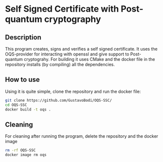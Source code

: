 # Self Signed Certificate with Post-quantum cryptography
## Description
This program creates, signs and verifies a self signed certificate. It uses the
OQS-provider for interacting with openssl and give support to Post-quantum
cryptograhy. For building it uses CMake and the docker file in the repository
installs (by compiling) all the dependencies.

## How to use
Using it is quite simple, clone the repository and run the docker file:

```bash
git clone https://github.com/GustavoBodi/OQS-SSC/
cd OQS-SSC
docker build -t oqs .
```

## Cleaning
For cleaning after running the program, delete the repository and the docker image
```bash
rm -rf OQS-SSC
docker image rm oqs
```
